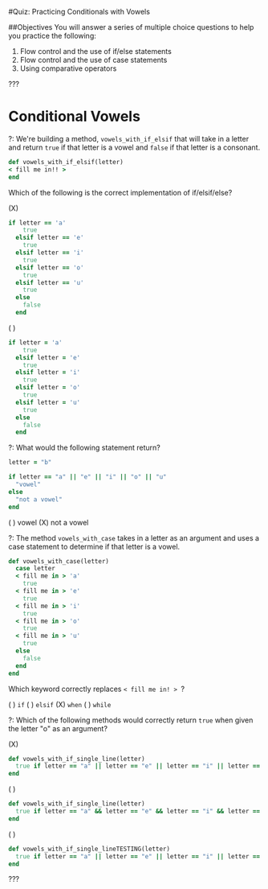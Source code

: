 #Quiz: Practicing Conditionals with Vowels

##Objectives
You will answer a series of multiple choice questions to help you practice the following:

1. Flow control and the use of if/else statements
2. Flow control and the use of case statements
3. Using comparative operators

???

# Conditional Vowels

?: We're building a method, `vowels_with_if_elsif` that will take in a letter and return `true` if that letter is a vowel and `false` if that letter is a consonant.

```ruby
def vowels_with_if_elsif(letter)
< fill me in!! >
end
```

Which of the following is the correct implementation of if/elsif/else?

(X)
```ruby
if letter == 'a'
    true
  elsif letter == 'e'
    true
  elsif letter == 'i'
    true
  elsif letter == 'o'
    true
  elsif letter == 'u'
    true
  else
    false
  end
```
( )
```ruby
if letter = 'a'
    true
  elsif letter = 'e'
    true
  elsif letter = 'i'
    true
  elsif letter = 'o'
    true
  elsif letter = 'u'
    true
  else
    false
  end
```

?: What would the following statement return?

```ruby
letter = "b"

if letter == "a" || "e" || "i" || "o" || "u"
  "vowel"
else
  "not a vowel"
end
```
( ) vowel (X) not a vowel

?: The method `vowels_with_case` takes in a letter as an argument and uses a case statement to determine if that letter is a vowel. 

```ruby
def vowels_with_case(letter)
  case letter
  < fill me in > 'a'
    true
  < fill me in > 'e'
    true
  < fill me in > 'i'
    true
  < fill me in > 'o'
    true
  < fill me in > 'u'
    true
  else
    false
  end
end
``` 

Which keyword correctly replaces `< fill me in! > `?

( ) `if` ( ) `elsif` (X) `when` ( ) `while`

?: Which of the following methods would correctly return `true` when given the letter "o" as an argument?

(X)
```ruby
def vowels_with_if_single_line(letter)
  true if letter == "a" || letter == "e" || letter == "i" || letter == "o" || letter == "u"
end
```
( )
```ruby
def vowels_with_if_single_line(letter)
  true if letter == "a" && letter == "e" && letter == "i" && letter == "o" && letter == "u"
end
```
( )
```ruby
def vowels_with_if_single_lineTESTING(letter)
  true if letter == "a" || letter == "e" || letter == "i" || letter == "o" || letter == "u"
end
```

???

